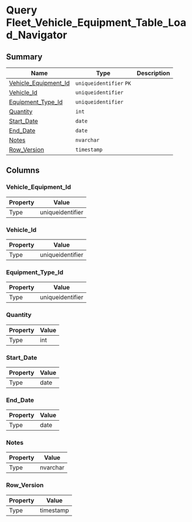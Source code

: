 # Query Fleet_Vehicle_Equipment_Table_Load_Navigator


## Summary

| Name | Type | Description |
| - | - | --- |
|[Vehicle_Equipment_Id](#vehicle_equipment_id)|`uniqueidentifier` `PK`||
|[Vehicle_Id](#vehicle_id)|`uniqueidentifier` ||
|[Equipment_Type_Id](#equipment_type_id)|`uniqueidentifier` ||
|[Quantity](#quantity)|`int` ||
|[Start_Date](#start_date)|`date` ||
|[End_Date](#end_date)|`date` ||
|[Notes](#notes)|`nvarchar` ||
|[Row_Version](#row_version)|`timestamp` ||

## Columns

### Vehicle_Equipment_Id

| Property | Value |
| - | - |
|Type|uniqueidentifier|

### Vehicle_Id

| Property | Value |
| - | - |
|Type|uniqueidentifier|

### Equipment_Type_Id

| Property | Value |
| - | - |
|Type|uniqueidentifier|

### Quantity

| Property | Value |
| - | - |
|Type|int|

### Start_Date

| Property | Value |
| - | - |
|Type|date|

### End_Date

| Property | Value |
| - | - |
|Type|date|

### Notes

| Property | Value |
| - | - |
|Type|nvarchar|

### Row_Version

| Property | Value |
| - | - |
|Type|timestamp|


